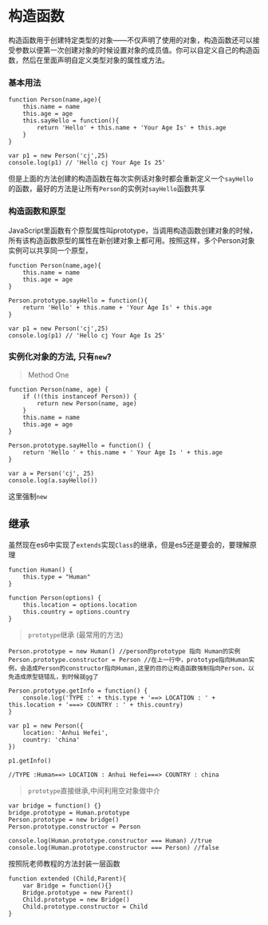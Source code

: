 # 构造函数

构造函数用于创建特定类型的对象——不仅声明了使用的对象，构造函数还可以接受参数以便第一次创建对象的时候设置对象的成员值。你可以自定义自己的构造函数，然后在里面声明自定义类型对象的属性或方法。

### 基本用法

```
function Person(name,age){
	this.name = name
	this.age = age
	this.sayHello = function(){
		return 'Hello' + this.name + 'Your Age Is' + this.age
	}
}

var p1 = new Person('cj',25) 
console.log(p1) // 'Hello cj Your Age Is 25'
```

但是上面的方法创建的构造函数在每次实例话对象时都会重新定义一个`sayHello`的函数，最好的方法是让所有`Person`的实例对`sayHello`函数共享

### 构造函数和原型
JavaScript里函数有个原型属性叫prototype，当调用构造函数创建对象的时候，所有该构造函数原型的属性在新创建对象上都可用。按照这样，多个Person对象实例可以共享同一个原型，

```
function Person(name,age){
	this.name = name
	this.age = age
}

Person.prototype.sayHello = function(){
	return 'Hello' + this.name + 'Your Age Is' + this.age
}

var p1 = new Person('cj',25) 
console.log(p1) // 'Hello cj Your Age Is 25'
```

### 实例化对象的方法, 只有`new`?

> Method One

```
function Person(name, age) {
    if (!(this instanceof Person)) {
        return new Person(name, age)
    }
    this.name = name
    this.age = age
}

Person.prototype.sayHello = function() {
    return 'Hello ' + this.name + ' Your Age Is ' + this.age
}

var a = Person('cj', 25)
console.log(a.sayHello())
```

这里强制`new`


## 继承

虽然现在es6中实现了`extends`实现`Class`的继承，但是es5还是要会的，要理解原理

```
function Human() {
    this.type = "Human"
}

function Person(options) {
    this.location = options.location
    this.country = options.country
}
```

> `prototype`继承 (最常用的方法)

```
Person.prototype = new Human() //person的prototype 指向 Human的实例
Person.prototype.constructor = Person //在上一行中，prototype指向Human实例，会造成Person的constructor指向Human,这里的目的让构造函数强制指向Person，以免造成原型链错乱，到时候就gg了

Person.prototype.getInfo = function() {
    console.log('TYPE :' + this.type + '==> LOCATION : ' + this.location + '===> COUNTRY : ' + this.country)
}

var p1 = new Person({
    location: 'Anhui Hefei',
    country: 'china'
})

p1.getInfo()

//TYPE :Human==> LOCATION : Anhui Hefei===> COUNTRY : china
```


> `prototype`直接继承,中间利用空对象做中介

```
var bridge = function() {}
bridge.prototype = Human.prototype
Person.prototype = new bridge()
Person.prototype.constructor = Person

console.log(Human.prototype.constructor === Human) //true
console.log(Human.prototype.constructor === Person) //false
```
按照阮老师教程的方法封装一层函数

```
function extended (Child,Parent){
	var Bridge = function(){}
	Bridge.prototype = new Parent()
	Child.prototype = new Bridge()
	Child.prototype.constructor = Child
}
```



